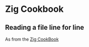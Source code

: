 # Zig Cookbook

## Reading a file line for line

As from the [Zig CookBook](https://zigcc.github.io/zig-cookbook/01-01-read-file-line-by-line.html)
